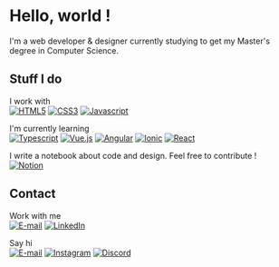 # Hello, world !

I'm a web developer & designer currently studying to get my Master's degree in Computer Science.

## Stuff I do

I work with<br>
[![HTML5](https://img.shields.io/badge/HTML5-f06529?style=flat&logo=html5&logoColor=white)](https://github.com/satche?tab=repositories&language=html)
[![CSS3](https://img.shields.io/badge/CSS3-2965f1?style=flat&logo=css3&logoColor=white)](https://github.com/satche?tab=repositories&language=css)
[![Javascript](https://img.shields.io/badge/JavaScript-bf9414?style=flat&logo=javascript&logoColor=white)](https://github.com/satche?tab=repositories&language=javascript)

I'm currently learning<br>
[![Typescript](https://img.shields.io/badge/Typescript-083061?style=flat&logo=Typescript&logoColor=white)](https://github.com/satche?tab=repositories&language=typescript)
[![Vue.js](https://img.shields.io/badge/Vue.js-3fb27f?style=flat&logo=vue.js&logoColor=white)](https://github.com/satche?tab=repositories&language=vue)
[![Angular](https://img.shields.io/badge/Angular-de0731?style=flat&logo=Angular&logoColor=white)](https://github.com/satche?tab=repositories&q=angular)
[![Ionic](https://img.shields.io/badge/Ionic-3581ff?style=flat&logo=Ionic&logoColor=white)](https://github.com/satche?tab=repositories&q=ionic)
[![React](https://img.shields.io/badge/React-5597aa?style=flat&logo=react&logoColor=white)](https://github.com/satche?tab=repositories&language=react)

<!-- A list of techno I play with, irrelevant to show… for now !
[![Laravel](https://img.shields.io/badge/Laravel-ef3b2d?style=flat&logo=laravel&logoColor=white)](https://github.com/satche?tab=repositories&language=blade)
-->

I write a notebook about code and design. Feel free to contribute !<br>
[![Notion](https://img.shields.io/badge/Notion-000?style=flat&logo=notion&logoColor=white)](https://satche.notion.site)

## Contact

Work with me<br>
[![E-mail](https://img.shields.io/badge/info@thomas–robert.ch-5b5d60?style=flat&logo=mail.ru&logoColor=white)](mailto:info@thomas-robert.ch)
[![LinkedIn](https://img.shields.io/badge/thomas–robert–dev-0077b5?style=flat&logo=LinkedIn&logoColor=white)](https://www.linkedin.com/in/thomas-robert-dev/)

Say hi<br>
[![E-mail](https://img.shields.io/badge/info@satche.ch-5b5d60?style=flat&logo=mail.ru&logoColor=white)](mailto:info@satche.ch)
[![Instagram](https://img.shields.io/badge/@satche.ch-dd247d?style=flat&logo=instagram&logoColor=white)](https://instagram.com/satche.ch)
[![Discord](https://img.shields.io/badge/Satche%235901-7982da?style=flat&logo=discord&logoColor=white)](https://discord.com/users/623403349240446986)
